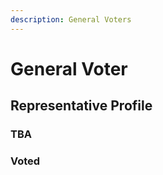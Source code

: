 ```yaml
---
description: General Voters
---
```


# General Voter

## Representative Profile

### TBA

### Voted

